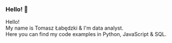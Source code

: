 ### Hello! 👋

Hello!  
My name is Tomasz Łabędzki & I'm data analyst.  
Here you can find my code examples in Python, JavaScript & SQL.
